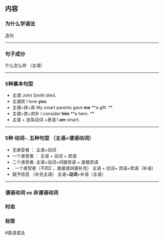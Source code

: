## 内容

### 为什么学语法
造句

---

### 句子成分
什么怎么样 （主谓）

---
### 5种基本句型 
-   主谓    John Smith died. 
-   主谓宾    I love **you**.
-   主谓+宾+宾  My smart parents gave **me** **a gift. **
-   主谓+宾+宾补   I consider **him** **a hero. **
-   主语 + 连系动词 +表语  I **am** smart. 

---


### 5种 动词-.  五种句型 （主语+谓语动词）
-    无承受者 ： 主语+动词 
-    一个承受者 ： 主语 + 动词 + 宾语
-    二个承受者:  主语+动词+间接宾语 + 直接宾语
-   . 一个承受者（不同2 ，直接或间接补充） 主语 + 动词+ 宾语+宾语（补语）
-   赋予信息 （补充主语） 主语+**动词**+补语（主语）


---
###  谓语动词 vs 非谓语动词


###  时态



### 标签
#英语语法